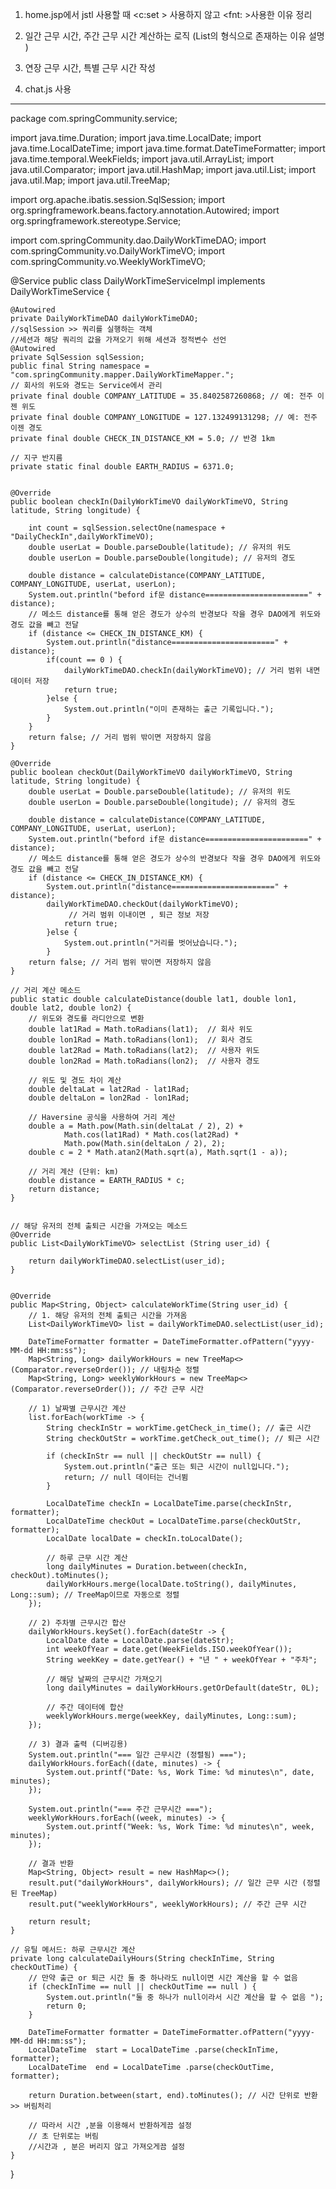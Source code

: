 1. home.jsp에서  jstl 사용할 때 <c:set > 사용하지 않고 <fnt: >사용한 이유 정리

2. 일간 근무 시간, 주간 근무 시간 계산하는 로직 (List<map>의 형식으로 존재하는 이유 설명 )

3. 연장 근무 시간, 특별 근무 시간 작성

4. chat.js 사용 
-------------------------------------------------------
package com.springCommunity.service;

import java.time.Duration;
import java.time.LocalDate;
import java.time.LocalDateTime;
import java.time.format.DateTimeFormatter;
import java.time.temporal.WeekFields;
import java.util.ArrayList;
import java.util.Comparator;
import java.util.HashMap;
import java.util.List;
import java.util.Map;
import java.util.TreeMap;

import org.apache.ibatis.session.SqlSession;
import org.springframework.beans.factory.annotation.Autowired;
import org.springframework.stereotype.Service;

import com.springCommunity.dao.DailyWorkTimeDAO;
import com.springCommunity.vo.DailyWorkTimeVO;
import com.springCommunity.vo.WeeklyWorkTimeVO;

@Service
public class DailyWorkTimeServiceImpl implements DailyWorkTimeService {

	@Autowired
	private DailyWorkTimeDAO dailyWorkTimeDAO;
	//sqlSession >> 쿼리를 실행하는 객체
	//세션과 해당 쿼리의 값을 가져오기 위해 세션과 정적변수 선언 
	@Autowired
	private SqlSession sqlSession;
	public final String namespace = "com.springCommunity.mapper.DailyWorkTimeMapper.";
	// 회사의 위도와 경도는 Service에서 관리
	private final double COMPANY_LATITUDE = 35.8402587260868; // 예: 전주 이젠 위도
	private final double COMPANY_LONGITUDE = 127.132499131298; // 예: 전주 이젠 경도
	private final double CHECK_IN_DISTANCE_KM = 5.0; // 반경 1km

	// 지구 반지름 
	private static final double EARTH_RADIUS = 6371.0;
	
	
	@Override
	public boolean checkIn(DailyWorkTimeVO dailyWorkTimeVO, String latitude, String longitude) {
		
		int count = sqlSession.selectOne(namespace + "DailyCheckIn",dailyWorkTimeVO);
		double userLat = Double.parseDouble(latitude); // 유저의 위도
		double userLon = Double.parseDouble(longitude); // 유저의 경도

		double distance = calculateDistance(COMPANY_LATITUDE, COMPANY_LONGITUDE, userLat, userLon);
		System.out.println("beford if문 distance=======================" + distance);
		// 메소드 distance를 통해 얻은 경도가 상수의 반경보다 작을 경우 DAO에게 위도와 경도 값을 빼고 전달
		if (distance <= CHECK_IN_DISTANCE_KM) {
			System.out.println("distance=======================" + distance);
			if(count == 0 ) {
				dailyWorkTimeDAO.checkIn(dailyWorkTimeVO); // 거리 범위 내면 데이터 저장
				return true;
			}else {
				System.out.println("이미 존재하는 출근 기록입니다.");
			}
		}
		return false; // 거리 범위 밖이면 저장하지 않음
	}
	
	@Override
	public boolean checkOut(DailyWorkTimeVO dailyWorkTimeVO, String latitude, String longitude) {
		double userLat = Double.parseDouble(latitude); // 유저의 위도
		double userLon = Double.parseDouble(longitude); // 유저의 경도

		double distance = calculateDistance(COMPANY_LATITUDE, COMPANY_LONGITUDE, userLat, userLon);
		System.out.println("beford if문 distance=======================" + distance);
		// 메소드 distance를 통해 얻은 경도가 상수의 반경보다 작을 경우 DAO에게 위도와 경도 값을 빼고 전달
		if (distance <= CHECK_IN_DISTANCE_KM) {
			System.out.println("distance=======================" + distance);
			dailyWorkTimeDAO.checkOut(dailyWorkTimeVO);
				 // 거리 범위 이내이면 , 퇴근 정보 저장 
				return true;
			}else {
				System.out.println("거리를 벗어났습니다.");
			}
		return false; // 거리 범위 밖이면 저장하지 않음
	}

	// 거리 계산 메소드 
    public static double calculateDistance(double lat1, double lon1, double lat2, double lon2) {
        // 위도와 경도를 라디안으로 변환
        double lat1Rad = Math.toRadians(lat1); 	// 회사 위도 
        double lon1Rad = Math.toRadians(lon1); 	// 회사 경도
        double lat2Rad = Math.toRadians(lat2);	// 사용자 위도 
        double lon2Rad = Math.toRadians(lon2);	// 사용자 경도

        // 위도 및 경도 차이 계산
        double deltaLat = lat2Rad - lat1Rad;
        double deltaLon = lon2Rad - lon1Rad;

        // Haversine 공식을 사용하여 거리 계산
        double a = Math.pow(Math.sin(deltaLat / 2), 2) +
                Math.cos(lat1Rad) * Math.cos(lat2Rad) *
                Math.pow(Math.sin(deltaLon / 2), 2);
        double c = 2 * Math.atan2(Math.sqrt(a), Math.sqrt(1 - a));

        // 거리 계산 (단위: km)
        double distance = EARTH_RADIUS * c;
        return distance;
    }
   

    // 해당 유저의 전체 출퇴근 시간을 가져오는 메소드 
	@Override
	public List<DailyWorkTimeVO> selectList (String user_id) {

		return dailyWorkTimeDAO.selectList(user_id);
	}
 
	
	@Override
	public Map<String, Object> calculateWorkTime(String user_id) {
	    // 1. 해당 유저의 전체 출퇴근 시간을 가져옴
	    List<DailyWorkTimeVO> list = dailyWorkTimeDAO.selectList(user_id);

	    DateTimeFormatter formatter = DateTimeFormatter.ofPattern("yyyy-MM-dd HH:mm:ss");
	    Map<String, Long> dailyWorkHours = new TreeMap<>(Comparator.reverseOrder()); // 내림차순 정렬
	    Map<String, Long> weeklyWorkHours = new TreeMap<>(Comparator.reverseOrder()); // 주간 근무 시간

	    // 1) 날짜별 근무시간 계산
	    list.forEach(workTime -> {
	        String checkInStr = workTime.getCheck_in_time(); // 출근 시간
	        String checkOutStr = workTime.getCheck_out_time(); // 퇴근 시간

	        if (checkInStr == null || checkOutStr == null) {
	            System.out.println("출근 또는 퇴근 시간이 null입니다.");
	            return; // null 데이터는 건너뜀
	        }

	        LocalDateTime checkIn = LocalDateTime.parse(checkInStr, formatter);
	        LocalDateTime checkOut = LocalDateTime.parse(checkOutStr, formatter);
	        LocalDate localDate = checkIn.toLocalDate();
 
	        // 하루 근무 시간 계산
	        long dailyMinutes = Duration.between(checkIn, checkOut).toMinutes();
	        dailyWorkHours.merge(localDate.toString(), dailyMinutes, Long::sum); // TreeMap이므로 자동으로 정렬
	    });

	    // 2) 주차별 근무시간 합산
	    dailyWorkHours.keySet().forEach(dateStr -> {
	        LocalDate date = LocalDate.parse(dateStr);
	        int weekOfYear = date.get(WeekFields.ISO.weekOfYear());
	        String weekKey = date.getYear() + "년 " + weekOfYear + "주차";

	        // 해당 날짜의 근무시간 가져오기
	        long dailyMinutes = dailyWorkHours.getOrDefault(dateStr, 0L);

	        // 주간 데이터에 합산
	        weeklyWorkHours.merge(weekKey, dailyMinutes, Long::sum);
	    });

	    // 3) 결과 출력 (디버깅용)
	    System.out.println("=== 일간 근무시간 (정렬됨) ===");
	    dailyWorkHours.forEach((date, minutes) -> {
	        System.out.printf("Date: %s, Work Time: %d minutes\n", date, minutes);
	    });

	    System.out.println("=== 주간 근무시간 ===");
	    weeklyWorkHours.forEach((week, minutes) -> {
	        System.out.printf("Week: %s, Work Time: %d minutes\n", week, minutes);
	    });

	    // 결과 반환
	    Map<String, Object> result = new HashMap<>();
	    result.put("dailyWorkHours", dailyWorkHours); // 일간 근무 시간 (정렬된 TreeMap)
	    result.put("weeklyWorkHours", weeklyWorkHours); // 주간 근무 시간

	    return result;
	}

	// 유틸 메서드: 하루 근무시간 계산
    private long calculateDailyHours(String checkInTime, String checkOutTime) {
    	// 만약 출근 or 퇴근 시간 둘 중 하나라도 null이면 시간 계산을 할 수 없음 
    	if (checkInTime == null || checkOutTime == null ) {
    		System.out.println("둘 중 하나가 null이라서 시간 계산을 할 수 없음 ");
    		return 0;
    	}
    	
        DateTimeFormatter formatter = DateTimeFormatter.ofPattern("yyyy-MM-dd HH:mm:ss");
        LocalDateTime  start = LocalDateTime .parse(checkInTime, formatter);
        LocalDateTime  end = LocalDateTime .parse(checkOutTime, formatter);
        
        return Duration.between(start, end).toMinutes(); // 시간 단위로 반환 >> 버림처리 
 
        // 따라서 시간 ,분을 이용해서 반환하게끔 설정
        // 초 단위로는 버림 
        //시간과 , 분은 버리지 않고 가져오게끔 설정
    }
    
    
    
}
